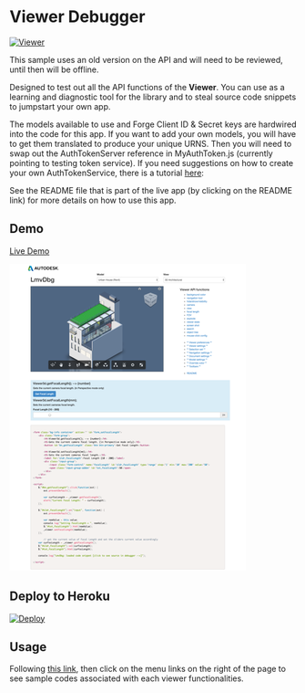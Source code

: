 # Viewer Debugger

[![Viewer](https://img.shields.io/badge/Viewer-v1.2.23-green.svg)](https://developer.autodesk.com/api/view-and-data-api/)

This sample uses an old version on the API and will need to be reviewed, until then will be offline.

Designed to test out all the API functions of the <b>Viewer</b>. You can use as a learning and diagnostic tool for the library and to steal source code snippets to jumpstart your own app.

The models available to use and Forge Client ID & Secret keys are hardwired into the code for this app.  If you want to add your own models, you will have to get them translated to produce your unique URNS. Then you will need to swap out the AuthTokenServer reference in MyAuthToken.js (currently pointing to testing token service).  If you need suggestions on how to create your own AuthTokenService, there is a tutorial [here](https://developer.autodesk.com/en/docs/oauth/v2/tutorials/get-2-legged-token/):  

See the README file that is part of the live app (by clicking on the README link) for more details on how to use this app.

## Demo
[Live Demo](http://autodesk-forge.github.io/viewer-javascript-debugger.tool/)

![thumbnail](/thumbnail.png)

## Deploy to Heroku
[![Deploy](https://www.herokucdn.com/deploy/button.png)](https://heroku.com/deploy)

## Usage
Following [this link](http://autodesk-forge.github.io/viewer-javascript-debugger.tool/), then click on the menu links on the right of the page to see sample codes associated with each viewer functionalities.
